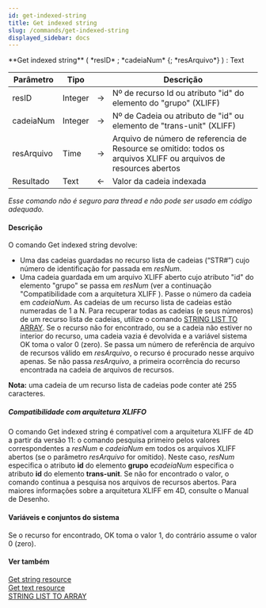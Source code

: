 ```yaml
---
id: get-indexed-string
title: Get indexed string
slug: /commands/get-indexed-string
displayed_sidebar: docs
---
```


<!--REF #_command_.Get indexed string.Syntax-->**Get indexed string** ( *resID* ; *cadeiaNum* {; *resArquivo*} ) : Text<!-- END REF-->
<!--REF #_command_.Get indexed string.Params-->
| Parâmetro | Tipo |  | Descrição |
| --- | --- | --- | --- |
| resID | Integer | &#8594;  | Nº de recurso Id ou atributo "id" do elemento do "grupo" (XLIFF) |
| cadeiaNum | Integer | &#8594;  | Nº de Cadeia ou atributo de "id" ou elemento de "trans-unit" (XLIFF) |
| resArquivo | Time | &#8594;  | Arquivo de número de referencia de Resource se omitido: todos os arquivos XLIFF ou arquivos de resources abertos |
| Resultado | Text | &#8592; | Valor da cadeia indexada |

<!-- END REF-->

*Esse comando não é seguro para thread e não pode ser usado em código adequado.*


#### Descrição 

<!--REF #_command_.Get indexed string.Summary-->O comando Get indexed string devolve:   

* Uma das cadeias guardadas no recurso lista de cadeias (“STR#”) cujo número de identificação for passada em *resNum*.<!-- END REF-->
* Uma cadeia guardada em um arquivo XLIFF aberto cujo atributo "id" do elemento "grupo" se passa em *resNum* (ver a continuação "Compatibilidade com a arquitetura XLIFF ). Passe o número da cadeia em *cadeiaNum*. As cadeias de um recurso lista de cadeias estão numeradas de 1 a N. Para recuperar todas as cadeias (e seus números) de um recurso lista de cadeias, utilize o comando [STRING LIST TO ARRAY](string-list-to-array.md "STRING LIST TO ARRAY"). Se o recurso não for encontrado, ou se a cadeia não estiver no interior do recurso, uma cadeia vazia é devolvida e a variável sistema OK toma o valor 0 (zero). Se passa um número de referência de arquivo de recursos válido em *resArquivo*, o recurso é procurado nesse arquivo apenas. Se não passa *resArquivo*, a primeira ocorrência do recurso encontrada na cadeia de arquivos de recursos.

**Nota:** uma cadeia de um recurso lista de cadeias pode conter até 255 caracteres.

##### Compatibilidade com arquitetura XLIFFO 

O comando Get indexed string é compatível com a arquitetura XLIFF de 4D a partir da versão 11: o comando pesquisa primeiro pelos valores correspondentes a *resNum* e *cadeiaNum* em todos os arquivos XLIFF abertos (se o parâmetro *resArquivo* for omitido). Neste caso, *resNum* especifica o atributo **id** do elemento **grupo** e*cadeiaNum* especifica o atributo **id** do elemento **trans-unit**. Se não for encontrado o valor, o comando continua a pesquisa nos arquivos de recursos abertos. Para maiores informações sobre a arquitetura XLIFF em 4D, consulte o Manual de Desenho.

#### Variáveis e conjuntos do sistema 

Se o recurso for encontrado, OK toma o valor 1, do contrário assume o valor 0 (zero).

#### Ver também 

[Get string resource](get-string-resource.md)  
[Get text resource](get-text-resource.md)  
[STRING LIST TO ARRAY](string-list-to-array.md)  